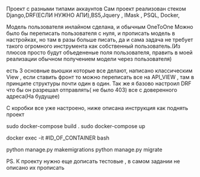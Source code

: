 Проект с разными типами аккаунтов
Сам проект реализован стеком Django,DRF(ЕСЛИ НУЖНО АПИ),BS5,Jquery , IMask , PSQL, Docker,

Модель пользователя инлайном сделана, и обычным OneToOne
Можно было бы переписать пользователя с нуля, и прописать модель в настройках, но там в разы больше писать, да и сама задача не требует такого огромного инструмента как собственный пользователь.(Из плюсов просто будут объедененые поля пользователя, править в моей реализации обычном получением модели через пользователя)

есть 3 основные вьюшки которые все делают, написано классическим View , если ставить фронт то можно переписать все на API_VIEW , там в принципе структуры почти один в один.
Так же я базово настроил DRF что бы он разрешал отправлять( не было 403) все с доверенного адреса(На будущее)

С коробки все уже настроено, ниже описана инструкция как поднять проект


sudo docker-compose build .
sudo docker-compose up

docker exec -it #ID_OF_CONTAINER bash

python manage.py makemigrations
python manage.py migrate

PS. К проекту нужно еще дописать тестовые , в самом задании не описано их прописать
